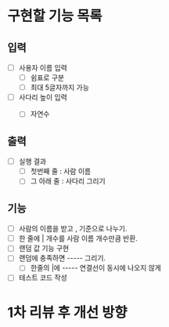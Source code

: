 # 구현할 기능 목록 

## 입력
 - [ ] 사용자 이름 입력
   - [ ] 쉼표로 구분
   - [ ] 최대 5글자까지 가능
 - [ ] 사다리 높이 입력
   - [ ] 자연수


## 출력
  - [ ] 실행 결과
     - [ ] 첫번째 줄 : 사람 이름
     - [ ] 그 아래 줄 : 사다리 그리기

## 기능
- [ ] 사람의 이름을 받고 , 기준으로 나누기.
- [ ] 한 줄에 | 개수를 사람 이름 개수만큼 반환.
- [ ] 랜덤 값 기능 구현
- [ ] 랜덤에 충족하면 ----- 그리기.
  - [ ] 한줄의 |에 ----- 연결선이 동시에 나오지 않게
- [ ] 테스트 코드 작성

# 1차 리뷰 후 개선 방향